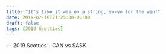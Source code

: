```yaml
---
title: "It’s like it was on a string, yo-yo for the win!"
date: 2019-02-16T21:25:00-05:00
draft: false
tags: [2019 Scotties]
---
```

— 2019 Scotties - CAN vs SASK
<!--more--> 

